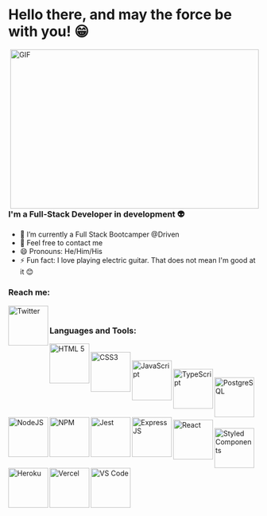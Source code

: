 # Hello there, and may the force be with you! 😁

 <img align="right" alt="GIF" src="https://c.tenor.com/izMON9ssKbAAAAAd/star-wars-obi-wan.gif" width="500" height="320" />


### I'm a Full-Stack Developer in development 👽
- 🌱 I’m currently a Full Stack Bootcamper @Driven
- 💬 Feel free to contact me
- 😄 Pronouns: He/Him/His
- ⚡ Fun fact: I love playing electric guitar. That does not mean I'm good at it 😊

### Reach me:

<img align="left" alt="Twitter" width="80px" src="https://img.shields.io/badge/Twitter-1DA1F2?style=for-the-badge&logo=twitter&logoColor=white" />

<br />

### Languages and Tools:
<img align="left" alt="HTML 5" width="80px" src="https://img.shields.io/badge/HTML5-E34F26?style=for-the-badge&logo=html5&logoColor=white"/>
</br>
<img align="left" alt="CSS3" width="80px" src="https://img.shields.io/badge/CSS3-1572B6?style=for-the-badge&logo=css3&logoColor=white"/>
</br>
<img align="left" alt="JavaScript" width="80px" src="https://img.shields.io/badge/JavaScript-F7DF1E?style=for-the-badge&logo=javascript&logoColor=black"/>
</br>
<img align="left" alt="TypeScript" width="80px" src="https://img.shields.io/badge/TypeScript-007ACC?style=for-the-badge&logo=typescript&logoColor=white"/>
</br>
<img align="left" alt="PostgreSQL" width="80px" src="https://img.shields.io/badge/PostgreSQL-316192?style=for-the-badge&logo=postgresql&logoColor=white"/>
</br>
<img align="left" alt="NodeJS" width="80px" src="https://img.shields.io/badge/Node.js-339933?style=for-the-badge&logo=nodedotjs&logoColor=white"/>
</br>
<img align="left" alt="NPM" width="80px" src="https://img.shields.io/badge/npm-CB3837?style=for-the-badge&logo=npm&logoColor=white"/>
</br>
<img align="left" alt="Jest" width="80px" src="https://img.shields.io/badge/Jest-C21325?style=for-the-badge&logo=jest&logoColor=white"/>
</br>
<img align="left" alt="Express JS" width="80px" src="https://img.shields.io/badge/Express.js-000000?style=for-the-badge&logo=express&logoColor=white"/>
</br>
<img align="left" alt="React" width="80px" src="https://img.shields.io/badge/React-20232A?style=for-the-badge&logo=react&logoColor=61DAFB"/>
</br>
<img align="left" alt="Styled Components" width="80px" src="https://img.shields.io/badge/styled--components-DB7093?style=for-the-badge&logo=styled-components&logoColor=white"/>
</br>
<img align="left" alt="Heroku" width="80px" src="https://img.shields.io/badge/Heroku-430098?style=for-the-badge&logo=heroku&logoColor=white"/>
</br>
<img align="left" alt="Vercel" width="80px" src="https://img.shields.io/badge/Vercel-000000?style=for-the-badge&logo=vercel&logoColor=white"/>
</br>
<img align="left" alt="VS Code" width="80px" src="https://img.shields.io/badge/Visual_Studio_Code-0078D4?style=for-the-badge&logo=visual%20studio%20code&logoColor=white"/>



